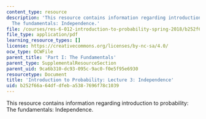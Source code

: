 ```yaml
---
content_type: resource
description: 'This resource contains information regarding introduction to probability:
  The fundamentals: Independence.'
file: /courses/res-6-012-introduction-to-probability-spring-2018/b252f66a64dfdfeba5387696f78c1039_MITRES_6_012S18_L03AS.pdf
file_type: application/pdf
learning_resource_types: []
license: https://creativecommons.org/licenses/by-nc-sa/4.0/
ocw_type: OCWFile
parent_title: 'Part I: The Fundamentals'
parent_type: SupplementalResourceSection
parent_uid: 9ca6b310-dc93-095c-9ac0-f0e5f95e6930
resourcetype: Document
title: 'Introduction to Probability: Lecture 3: Independence'
uid: b252f66a-64df-dfeb-a538-7696f78c1039
---
```

This resource contains information regarding introduction to probability: The fundamentals: Independence.